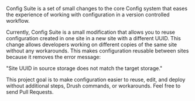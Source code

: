 Config Suite is a set of small changes to the core Config system that eases the experience of working with configuration in a version controlled workflow. 

Currently, Config Suite is a small modification that allows you to reuse configuration created in one site in a new site with a different UUID.  This change allows developers working on different copies of the same site without any workarounds. This makes configuration reusable between sites because it removes the error message:

"Site UUID in source storage does not match the target storage."

This project goal is to make configuration easier to reuse, edit, and deploy without additional steps, Drush commands, or workarounds. Feel free to send Pull Requests.
